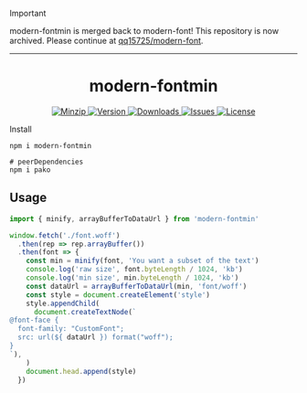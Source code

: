 > [!IMPORTANT]
> modern-fontmin is merged back to modern-font! This repository is now archived. Please continue at [qq15725/modern-font](https://github.com/qq15725/modern-font).

---

<h1 align="center">modern-fontmin</h1>

<p align="center">
  <a href="https://unpkg.com/modern-fontmin">
    <img src="https://img.shields.io/bundlephobia/minzip/modern-fontmin" alt="Minzip">
  </a>
  <a href="https://www.npmjs.com/package/modern-fontmin">
    <img src="https://img.shields.io/npm/v/modern-fontmin.svg" alt="Version">
  </a>
  <a href="https://www.npmjs.com/package/modern-fontmin">
    <img src="https://img.shields.io/npm/dm/modern-fontmin" alt="Downloads">
  </a>
  <a href="https://github.com/qq15725/modern-fontmin/issues">
    <img src="https://img.shields.io/github/issues/qq15725/modern-fontmin" alt="Issues">
  </a>
  <a href="https://github.com/qq15725/modern-fontmin/blob/main/LICENSE">
    <img src="https://img.shields.io/npm/l/modern-fontmin.svg" alt="License">
  </a>
</p>

Install

```shell
npm i modern-fontmin

# peerDependencies
npm i pako
```

## Usage

```ts
import { minify, arrayBufferToDataUrl } from 'modern-fontmin'

window.fetch('./font.woff')
  .then(rep => rep.arrayBuffer())
  .then(font => {
    const min = minify(font, 'You want a subset of the text')
    console.log('raw size', font.byteLength / 1024, 'kb')
    console.log('min size', min.byteLength / 1024, 'kb')
    const dataUrl = arrayBufferToDataUrl(min, 'font/woff')
    const style = document.createElement('style')
    style.appendChild(
      document.createTextNode(`
@font-face {
  font-family: "CustomFont";
  src: url(${ dataUrl }) format("woff");
}
`),
    )
    document.head.append(style)
  })
```
